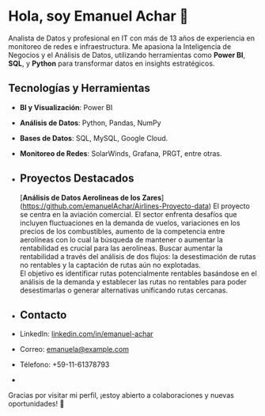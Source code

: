 # Hola, soy Emanuel Achar 👋

Analista de Datos y profesional en IT con más de 13 años de experiencia en monitoreo de redes e infraestructura. Me apasiona la Inteligencia de Negocios y el Análisis de Datos, utilizando herramientas como **Power BI**, **SQL**, y **Python** para transformar datos en insights estratégicos.

## Tecnologías y Herramientas
- **BI y Visualización**: Power BI
- **Análisis de Datos**: Python, Pandas, NumPy
- **Bases de Datos**: SQL, MySQL, Google Cloud.
- **Monitoreo de Redes**: SolarWinds, Grafana, PRGT, entre otras.

- ## Proyectos Destacados
   [**Análisis de Datos Aerolineas de los Zares**] (https://github.com/emanuelAchar/Airlines-Proyecto-data) El proyecto se centra en la aviación comercial. El sector enfrenta desafíos que incluyen fluctuaciones en la demanda 
 de vuelos, variaciones en los precios de los combustibles, aumento de la competencia entre aerolíneas con lo cual la búsqueda de mantener o aumentar la rentabilidad es crucial para las aerolíneas. 
 Buscar aumentar la rentabilidad a través del análisis de dos flujos: la desestimación de rutas no rentables y la captación de rutas aún no explotadas.  
 El objetivo es identificar rutas potencialmente rentables basándose en el análisis de la demanda y establecer las rutas no rentables para poder desestimarlas o generar alternativas unificando rutas cercanas.

- ## Contacto
- LinkedIn: [linkedin.com/in/emanuel-achar](https://www.linkedin.com/in/emanuel-achar)
- Correo: emanuela@example.com
- Télefono: +59-11-61378793
- 
Gracias por visitar mi perfil, ¡estoy abierto a colaboraciones y nuevas oportunidades! 🚀
